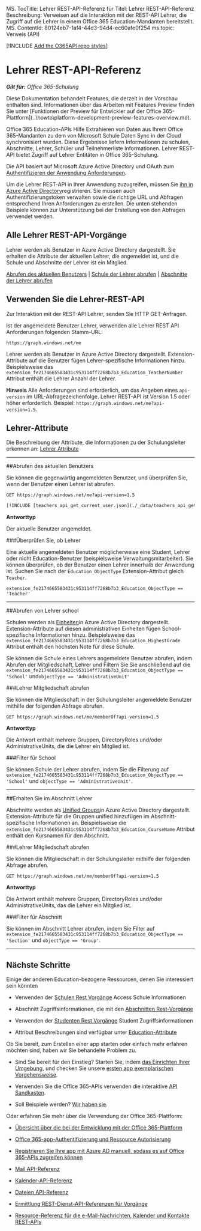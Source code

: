 MS. TocTitle: Lehrer REST-API-Referenz für Titel: Lehrer REST-API-Referenz Beschreibung: Verweisen auf die Interaktion mit der REST-API Lehrer, die Zugriff auf die Lehrer in einem Office 365 Education-Mandanten bereitstellt.
MS. ContentId: 80124eb7-1af4-44d3-94d4-ec60afe0f254 ms.topic: Verweis (API)

[!INCLUDE [Add the O365API repo styles](../includes/controls/addo365apistyles.html)]



# <a name="teachers-rest-api-reference"></a>Lehrer REST-API-Referenz
    
 _**Gilt für:** Office 365-Schulung_
<p class="previewnote">Diese Dokumentation behandelt Features, die derzeit in der Vorschau enthalten sind. Informationen über das Arbeiten mit Features Preview finden Sie unter [Funktionen der Preview für Entwickler auf der Office 365-Plattform](..\howto\platform-development-preview-features-overview.md).</p>


<a name="Overview"> </a>Office 365 Education-APIs Hilfe Extrahieren von Daten aus Ihrem Office 365-Mandanten zu dem von Microsoft Schule Daten Sync in der Cloud synchronisiert wurden. Diese Ergebnisse liefern Informationen zu schulen, Abschnitte, Lehrer, Schüler und Teilnehmerliste Informationen. Lehrer REST-API bietet Zugriff auf Lehrer Entitäten in Office 365-Schulung.

Die API basiert auf Microsoft Azure Active Directory und OAuth zum [Authentifizieren der Anwendung Anforderungen](..\howto\common-app-authentication-tasks.md).
 
Um die Lehrer REST-API in Ihrer Anwendung zuzugreifen, müssen Sie [ihn in Azure Active Directory](https://azure.microsoft.com/en-us/documentation/articles/active-directory-integrating-applications/#adding-an-application)registrieren.
Sie müssen auch Authentifizierungstoken verwalten sowie die richtige URL und Abfragen entsprechend Ihren Anforderungen zu erstellen. Die unten stehenden Beispiele können zur Unterstützung bei der Erstellung von den Abfragen verwendet werden.

<!-- Add Extension Properties and Data-Model-->

## <a name="all-teachers-rest-api-operations"></a>Alle Lehrer REST-API-Vorgänge

<a name="TeacherOperations"></a> Lehrer werden als Benutzer in Azure Active Directory dargestellt. Sie erhalten die Attribute der aktuellen Lehrer, die angemeldet ist, und die Schule und Abschnitte der Lehrer ist ein Mitglied.


[Abrufen des aktuellen Benutzers](#GetCurrentUser) | [Schule der Lehrer abrufen](#GetTeacherSchool) | [Abschnitte der Lehrer abrufen](#GetTeacherSections) 


## <a name="use-the-teachers-rest-api"></a>Verwenden Sie die Lehrer-REST-API

Zur Interaktion mit der REST-API Lehrer, senden Sie HTTP GET-Anfragen.

Ist der angemeldete Benutzer Lehrer, verwenden alle Lehrer REST API Anforderungen folgenden Stamm-URL:

`https://graph.windows.net/me`

Lehrer werden als Benutzer in Azure Active Directory dargestellt. Extension-Attribute auf die Benutzer fügen Lehrer-spezifische Informationen hinzu.  
Beispielsweise das `extension_fe2174665583431c953114ff7268b7b3_Education_TeacherNumber` Attribut enthält die Lehrer Anzahl der Lehrer.

**Hinweis** Alle Anforderungen sind erforderlich, um das Angeben eines `api-version` im URL-Abfragezeichenfolge. Lehrer REST-API ist Version 1.5 oder höher erforderlich. Beispiel: `https://graph.windows.net/me?api-version=1.5`.   

## <a name="teacher-attributes"></a>Lehrer-Attribute

Die Beschreibung der Attribute, die Informationen zu der Schulungsleiter erkennen an: [Lehrer Attribute](education-rest-attributes.md#TeacherAttributes)

****

<a name="GetCurrentUser"> </a>
##<a name="get-current-user"></a>Abrufen des aktuellen Benutzers

Sie können die gegenwärtig angemeldeten Benutzer, und überprüfen Sie, wenn der Benutzer einen Lehrer ist abrufen.

```no-highlight
GET https://graph.windows.net/me?api-version=1.5
```

```REST
[!INCLUDE [teachers_api_get_current_user.json](./_data/teachers_api_get_current_user.json)]
```

 **Antworttyp**

Der aktuelle Benutzer angemeldet.

###<a name="check-if-teacher"></a>Überprüfen Sie, ob Lehrer

Eine aktuelle angemeldeten Benutzer möglicherweise eine Student, Lehrer oder nicht Education-Benutzer (beispielsweise Verwaltungsmitarbeiter). Sie können überprüfen, ob der Benutzer einen Lehrer innerhalb der Anwendung ist. Suchen Sie nach der `Education_ObjectType` Extension-Attribut gleich `Teacher`.

```no-highlight
extension_fe2174665583431c953114ff7268b7b3_Education_ObjectType == 'Teacher'
```

****

<a name="GetTeacherSchool"> </a>
##<a name="get-school-of-a-teacher"></a>Abrufen von Lehrer school

Schulen werden als [Einheiten](https://msdn.microsoft.com/en-us/library/azure/dn832057.aspx)in Azure Active Directory dargestellt. Extension-Attribute auf diesen administrativen Einheiten fügen School-spezifische Informationen hinzu. Beispielsweise das `extension_fe2174665583431c953114ff7268b7b3_Education_HighestGrade` Attribut enthält den höchsten Note für diese Schule.

Sie können die Schule eines Lehrers angemeldete Benutzer abrufen, indem Abrufen der Mitgliedschaft, Lehrer und Filtern Sie Sie anschließend auf die `extension_fe2174665583431c953114ff7268b7b3_Education_ObjectType == 'School'` und`objectType == 'AdministrativeUnit'`

###<a name="get-teacher-membership"></a>Lehrer Mitgliedschaft abrufen

Sie können die Mitgliedschaft in der Schulungsleiter angemeldete Benutzer mithilfe der folgenden Abfrage abrufen.


```no-highlight
GET https://graph.windows.net/me/memberOf?api-version=1.5
```


 **Antworttyp**

Die Antwort enthält mehrere Gruppen, DirectoryRoles und/oder AdministrativeUnits, die die Lehrer ein Mitglied ist.

###<a name="filter-for-school"></a>Filter für School

Sie können Schule der Lehrer abrufen, indem Sie die Filterung auf `extension_fe2174665583431c953114ff7268b7b3_Education_ObjectType == 'School'` und `objectType == 'AdministrativeUnit'`.


**** 

<a name="GetTeacherSection"> </a>
##<a name="get-section-of-a-teacher"></a>Erhalten Sie im Abschnitt Lehrer

Abschnitte werden als [Unified Groups](https://msdn.microsoft.com/en-us/office/office365/howto/groups-rest-operations)in Azure Active Directory dargestellt. Extension-Attribute für die Gruppen unified hinzufügen im Abschnitt-spezifische Informationen an. Beispielsweise die `extension_fe2174665583431c953114ff7268b7b3_Education_CourseName` Attribut enthält den Kursnamen für den Abschnitt.

###<a name="get-teacher-membership"></a>Lehrer Mitgliedschaft abrufen

Sie können die Mitgliedschaft in der Schulungsleiter mithilfe der folgenden Abfrage abrufen.


```no-highlight
GET https://graph.windows.net/me/memberOf?api-version=1.5
```

 **Antworttyp**

Die Antwort enthält mehrere Gruppen, DirectoryRoles und/oder AdministrativeUnits, das die Lehrer ein Mitglied ist.

###<a name="filter-for-section"></a>Filter für Abschnitt

Sie können im Abschnitt Lehrer abrufen, indem Sie Filter auf `extension_fe2174665583431c953114ff7268b7b3_Education_ObjectType == 'Section'` und `objectType == 'Group'`.

**** 

<a name="NextSteps"> </a>
## <a name="next-steps"></a>Nächste Schritte

Einige der anderen Education-bezogene Ressourcen, denen Sie interessiert sein könnten

- Verwenden der [Schulen Rest Vorgänge](..\api\school-rest-operations.md) Access Schule Informationen

- Abschnitt Zugriffsinformationen, die mit den [Abschnitten Rest-Vorgänge](..\api\section-rest-operations.md)

- Verwenden der [Studenten Rest Vorgänge](..\api\student-rest-operations.md) Student Zugriffsinformationen

- Attribut Beschreibungen sind verfügbar unter [Education-Attribute](..\api\education-rest-attributes.md)


Ob Sie bereit, zum Erstellen einer app starten oder einfach mehr erfahren möchten sind, haben wir Sie behandelte Problem zu.


- Sind Sie bereit für den Einstieg? Starten Sie, indem [das Einrichten Ihrer Umgebung](..\howto\setup-development-environment.md), und checken Sie unsere [ersten app exemplarischen Vorgehensweise](..\howto\getting-started-Office-365-APIs.md).

- Verwenden Sie die Office 365-APIs verwenden die interaktive [API Sandkasten](http://apisandbox.msdn.microsoft.com/).
    
- Soll Beispiele werden? [Wir haben sie](..\howto\starter-projects-and-code-samples.md).
    

Oder erfahren Sie mehr über die Verwendung der Office 365-Plattform:

- [Übersicht über die bei der Entwicklung mit der Office 365-Plattform](..\howto\platform-development-overview.md)
    
- [Office 365-app-Authentifizierung und Ressource Autorisierung](..\howto\common-app-authentication-tasks.md)
    
- [Registrieren Sie Ihre app mit Azure AD manuell, sodass es auf Office 365-APIs zugreifen können](..\howto\add-common-consent-manually.md)
  
- [Mail API-Referenz](..\api\mail-rest-operations.md)
  
- [Kalender-API-Referenz](..\api\calendar-rest-operations.md)

- [Dateien API-Referenz](..\api\files-rest-operations.md)

- [Ermittlung REST-Dienst-API-Referenzen für Vorgänge](..\api\discovery-service-rest-operations.md)

- [Resource-Referenz für die e-Mail-Nachrichten, Kalender und Kontakte REST-APIs](..\api\complex-types-for-mail-contacts-calendar.md)
    
